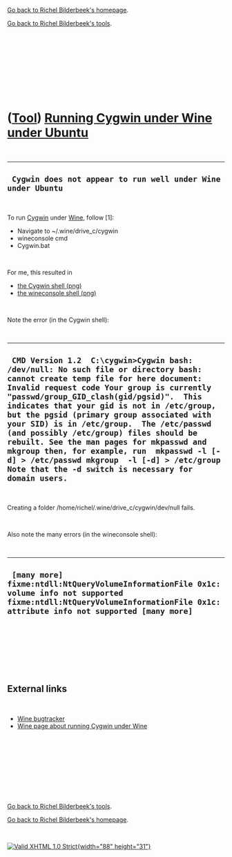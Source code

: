 [Go back to Richel Bilderbeek's homepage](index.htm).

[Go back to Richel Bilderbeek's tools](Tools.htm).

 

 

 

 

 

([Tool](Tools.htm)) [Running Cygwin under Wine under Ubuntu](CppCygwinUnderWineUnderUbuntu.htm)
===============================================================================================

 

  ---------------------------------------------------------------
  ` Cygwin does not appear to run well under Wine under Ubuntu`
  ---------------------------------------------------------------

 

To run [Cygwin](CppCygwin.htm) under [Wine](CppWine.htm), follow \[1\]:

-   Navigate to \~/.wine/drive\_c/cygwin
-   wineconsole cmd
-   Cygwin.bat

 

For me, this resulted in

-   [the Cygwin shell (png)](CppCygwinUnderWineUnderUbuntu.png)
-   [the wineconsole shell (png)](CppCygwinUnderWineUnderUbuntu2.png)

 

Note the error (in the Cygwin shell):

 

  -------------------------------------------------------------------------------------------------------------------------------------------------------------------------------------------------------------------------------------------------------------------------------------------------------------------------------------------------------------------------------------------------------------------------------------------------------------------------------------------------------------------------------------------------------------------------------------------------------------
  ` CMD Version 1.2  C:\cygwin>Cygwin bash: /dev/null: No such file or directory bash: cannot create temp file for here document: Invalid request code Your group is currently "passwd/group_GID_clash(gid/pgsid)".  This indicates that your gid is not in /etc/group, but the pgsid (primary group associated with your SID) is in /etc/group.  The /etc/passwd (and possibly /etc/group) files should be rebuilt. See the man pages for mkpasswd and mkgroup then, for example, run  mkpasswd -l [-d] > /etc/passwd mkgroup  -l [-d] > /etc/group  Note that the -d switch is necessary for domain users.`
  -------------------------------------------------------------------------------------------------------------------------------------------------------------------------------------------------------------------------------------------------------------------------------------------------------------------------------------------------------------------------------------------------------------------------------------------------------------------------------------------------------------------------------------------------------------------------------------------------------------

 

Creating a folder /home/richel/.wine/drive\_c/cygwin/dev/null fails.

 

Also note the many errors (in the wineconsole shell):

 

  ---------------------------------------------------------------------------------------------------------------------------------------------------------------------------------
  ` [many more] fixme:ntdll:NtQueryVolumeInformationFile 0x1c: volume info not supported fixme:ntdll:NtQueryVolumeInformationFile 0x1c: attribute info not supported [many more]`
  ---------------------------------------------------------------------------------------------------------------------------------------------------------------------------------

 

 

 

 

External links
--------------

 

-   [Wine bugtracker](http://bugs.winehq.org/show_bug.cgi?id=443)
-   [Wine page about running Cygwin under
    Wine](http://wiki.winehq.org/CygwinSupport)

 

 

 

 

 

[Go back to Richel Bilderbeek's tools](Tools.htm).

[Go back to Richel Bilderbeek's homepage](index.htm).

 

[![Valid XHTML 1.0 Strict](valid-xhtml10.png){width="88"
height="31"}](http://validator.w3.org/check?uri=referer)
